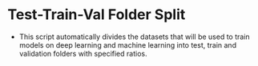 # Test-Train-Val Folder Split
 * This script automatically divides the datasets that will be used to train models on deep learning and machine learning into test, train and validation folders with specified ratios.
